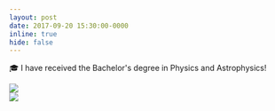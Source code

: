 ```yaml
---
layout: post
date: 2017-09-20 15:30:00-0000
inline: true
hide: false
---
```


:mortar_board: I have received the Bachelor's degree in Physics and Astrophysics!

<div class="row mt-3 align-items-center justify-content-sm-center">
    <div class="col-sm-5 mt-3 mt-md-0">
        <img class="img-fluid rounded z-depth-1" src="{{ site.baseurl }}/assets/img/bachelor_degree_1.jpg">
    </div>
    <div class="col-sm-4 mt-3 mt-md-0">
        <img class="img-fluid rounded z-depth-1" src="{{ site.baseurl }}/assets/img/bachelor_degree_2.jpg">
    </div>
</div>
